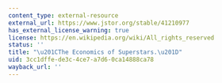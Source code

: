 ```yaml
---
content_type: external-resource
external_url: https://www.jstor.org/stable/41210977
has_external_license_warning: true
license: https://en.wikipedia.org/wiki/All_rights_reserved
status: ''
title: "\u201CThe Economics of Superstars.\u201D"
uid: 3cc1dffe-de3c-4ce7-a7d6-0ca14888ca78
wayback_url: ''
---
```


